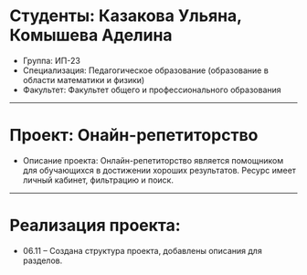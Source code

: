 # Студенты: Казакова Ульяна, Комышева Аделина
- Группа: ИП-23
- Специализация: Педагогическое образование (образование в области математики и физики)
- Факультет: Факультет общего и профессионального образования
---
# Проект: Онайн-репетиторство
- Описание проекта: Онлайн-репетиторство является помощником для обучающихся в достижении хороших результатов. Ресурс имеет личный кабинет, фильтрацию и поиск.
---
# Реализация проекта:
- 06.11 – Создана структура проекта, добавлены описания для разделов.